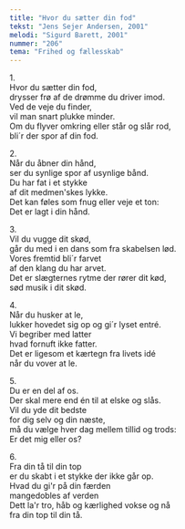 ```yaml
---
title: "Hvor du sætter din fod"
tekst: "Jens Sejer Andersen, 2001"
melodi: "Sigurd Barett, 2001"
nummer: "206"
tema: "Frihed og fællesskab"
---
```

1.<br>
Hvor du sætter din fod,<br>
drysser frø af de drømme du driver imod.<br>
Ved de veje du finder,<br>
vil man snart plukke minder.<br>
Om du flyver omkring eller står og slår rod,<br>
bli´r der spor af din fod.<br>

2.<br>
Når du åbner din hånd,<br>
ser du synlige spor af usynlige bånd.<br>
Du har fat i et stykke<br>
af dit medmen'skes lykke.<br>
Det kan føles som fnug eller veje et ton:<br>
Det er lagt i din hånd.<br>

3.<br>
Vil du vugge dit skød,<br>
går du med i en dans som fra skabelsen lød.<br>
Vores fremtid bli´r farvet<br>
af den klang du har arvet.<br>
Det er slægternes rytme der rører dit kød,<br>
sød musik i dit skød.<br>

4.<br>
Når du husker at le,<br>
lukker hovedet sig op og gi´r lyset entré.<br>
Vi begriber med latter<br>
hvad fornuft ikke fatter.<br>
Det er ligesom et kærtegn fra livets idé<br>
når du vover at le.<br>

5.<br>
Du er en del af os.<br>
Der skal mere end én til at elske og slås.<br>
Vil du yde dit bedste<br>
for dig selv og din næste,<br>
må du vælge hver dag mellem tillid og trods:<br>
Er det mig eller os?<br>

6.<br>
Fra din tå til din top<br>
er du skabt i et stykke der ikke går op.<br>
Hvad du gi'r på din færden<br>
mangedobles af verden<br>
Dett la'r tro, håb og kærlighed vokse og nå<br>
fra din top til din tå.<br>
